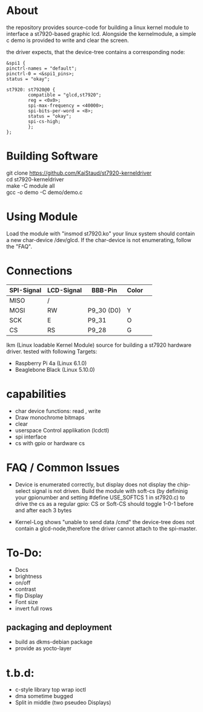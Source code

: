 # About
the repository provides source-code for building a linux kernel module to interface a st7920-based graphic lcd.
Alongside the kernelmodule, a simple c demo is provided to write and clear the screen.

the driver expects, that the device-tree contains a corresponding node:
>  
    &spi1 {
    pinctrl-names = "default";
    pinctrl-0 = <&spi1_pins>;
    status = "okay";

    st7920: st7920@0 {
			compatible = "glcd,st7920";
			reg = <0x0>;
			spi-max-frequency = <40000>;
			spi-bits-per-word = <8>;
			status = "okay";
			spi-cs-high;
			};
    };


# Building Software
git clone https://github.com/KaiStaud/st7920-kerneldriver \
cd st7920-kerneldriver \
make -C module all \
gcc -o demo -C demo/demo.c 

# Using Module

Load the module with "insmod st7920.ko"
your linux system should contain a new char-device /dev/glcd.
If the char-device is not enumerating, follow the "FAQ".




# Connections

| SPI-Signal | LCD-Signal | BBB-Pin | Color | | 
|------------|------------|---------|---|---|
| MISO       | /          |         |   |   |
| MOSI       | RW         | P9_30 (D0)| Y|   |
| SCK        | E          | P9_31   |  O |   |
| CS         | RS         | P9_28   |  G |   |


lkm (Linux loadable Kernel Module) source for building a st7920 hardware driver. 
tested with following Targets:
- Raspberry Pi 4a (Linux 6.1.0)
- Beaglebone Black (Linux 5.10.0)

# capabilities
- char device functions: read , write
- Draw monochrome bitmaps 
- clear
- userspace Control applikation (lcdctl)
- spi interface
- cs with gpio or hardware cs
 
# FAQ / Common Issues
- Device is enumerated correctly, but display does not display
	the chip-select signal is not driven. Build the module with soft-cs (by defininig your gpionumber and setting #define USE_SOFTCS 1 in st7920.c) to drive the cs as a regular gpio:
	CS or Soft-CS should toggle 1-0-1 before and after each 3 bytes

- Kernel-Log shows "unable to send data /cmd"
	the device-tree does not contain a glcd-node,therefore the driver cannot attach to the spi-master.

# To-Do:
- Docs 
- brightness
- on/off
- contrast
- flip Display
- Font size
- invert full rows
## packaging and deployment
- build as dkms-debian package
- provide as yocto-layer

# t.b.d:
- c-style library top wrap ioctl
- dma sometime bugged
- Split in middle (two pseudeo Displays)